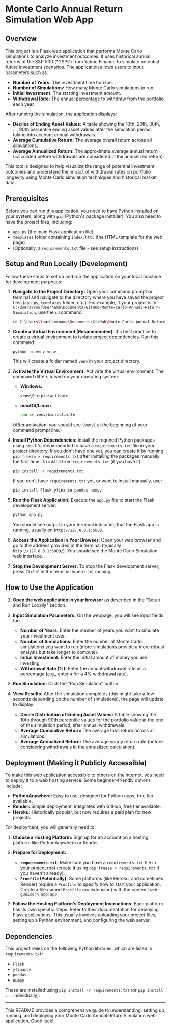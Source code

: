 # Monte Carlo Annual Return Simulation Web App

## Overview

This project is a Flask web application that performs Monte Carlo simulations to analyze investment outcomes. It uses historical annual returns of the S&P 500 (^GSPC) from Yahoo Finance to simulate potential future investment scenarios. The application allows users to input parameters such as:

*   **Number of Years:** The investment time horizon.
*   **Number of Simulations:** How many Monte Carlo simulations to run.
*   **Initial Investment:** The starting investment amount.
*   **Withdrawal Rate:** The annual percentage to withdraw from the portfolio each year.

After running the simulation, the application displays:

*   **Deciles of Ending Asset Values:** A table showing the 10th, 20th, 30th, ..., 90th percentile ending asset values after the simulation period, taking into account annual withdrawals.
*   **Average Cumulative Return:** The average overall return across all simulations.
*   **Average Annualized Return:** The approximate average annual return (calculated before withdrawals are considered in the annualized return).

This tool is designed to help visualize the range of potential investment outcomes and understand the impact of withdrawal rates on portfolio longevity using Monte Carlo simulation techniques and historical market data.

## Prerequisites

Before you can run this application, you need to have Python installed on your system, along with `pip` (Python's package installer). You also need to have the project files, including:

*   `app.py` (the main Flask application file)
*   `templates` folder containing `index.html` (the HTML template for the web page)
*   (Optionally, a `requirements.txt` file - see setup instructions)

## Setup and Run Locally (Development)

Follow these steps to set up and run the application on your local machine for development purposes:

1.  **Navigate to the Project Directory:**
    Open your command prompt or terminal and navigate to the directory where you have saved the project files (`app.py`, `templates` folder, etc.). For example, if your project is in `C:\Users\YourUsername\Documents\GitHub\Monte-Carlo-Annual-Return-Simulation`, use the `cd` command:

    ```bash
    cd C:\Users\YourUsername\Documents\GitHub\Monte-Carlo-Annual-Return-Simulation
    ```

2.  **Create a Virtual Environment (Recommended):**
    It's best practice to create a virtual environment to isolate project dependencies.  Run this command:

    ```bash
    python -m venv venv
    ```

    This will create a folder named `venv` in your project directory.

3.  **Activate the Virtual Environment:**
    Activate the virtual environment. The command differs based on your operating system:

    *   **Windows:**
        ```bash
        venv\Scripts\activate
        ```
    *   **macOS/Linux:**
        ```bash
        source venv/bin/activate
        ```

    (After activation, you should see `(venv)` at the beginning of your command prompt line.)

4.  **Install Python Dependencies:**
    Install the required Python packages using `pip`. It's recommended to have a `requirements.txt` file in your project directory. If you don't have one yet, you can create it by running `pip freeze > requirements.txt` after installing the packages manually the first time.  To install from `requirements.txt` (if you have it):

    ```bash
    pip install -r requirements.txt
    ```

    If you don't have `requirements.txt` yet, or want to install manually, use:

    ```bash
    pip install Flask yfinance pandas numpy
    ```

5.  **Run the Flask Application:**
    Execute the `app.py` file to start the Flask development server:

    ```bash
    python app.py
    ```

    You should see output in your terminal indicating that the Flask app is running, usually on `http://127.0.0.1:5000`.

6.  **Access the Application in Your Browser:**
    Open your web browser and go to the address provided in the terminal (typically `http://127.0.0.1:5000/`). You should see the Monte Carlo Simulation web interface.

7.  **Stop the Development Server:**
    To stop the Flask development server, press `Ctrl+C` in the terminal where it is running.

## How to Use the Application

1.  **Open the web application in your browser** as described in the "Setup and Run Locally" section.

2.  **Input Simulation Parameters:**
    On the webpage, you will see input fields for:
    *   **Number of Years:** Enter the number of years you want to simulate your investment over.
    *   **Number of Simulations:**  Enter the number of Monte Carlo simulations you want to run (more simulations provide a more robust analysis but take longer to compute).
    *   **Initial Investment:** Enter the initial amount of money you are investing.
    *   **Withdrawal Rate (%):** Enter the annual withdrawal rate as a percentage (e.g., enter `4` for a 4% withdrawal rate).

3.  **Run Simulation:**
    Click the "Run Simulation" button.

4.  **View Results:**
    After the simulation completes (this might take a few seconds depending on the number of simulations), the page will update to display:
    *   **Decile Distribution of Ending Asset Values:** A table showing the 10th through 90th percentile values for the portfolio value at the end of the simulation period, after annual withdrawals.
    *   **Average Cumulative Return:** The average total return across all simulations.
    *   **Average Annualized Return:**  The average yearly return rate (before considering withdrawals in the annualized calculation).

## Deployment (Making it Publicly Accessible)

To make this web application accessible to others on the internet, you need to deploy it to a web hosting service. Some beginner-friendly options include:

*   **PythonAnywhere:**  Easy to use, designed for Python apps, free tier available.
*   **Render:**  Simple deployment, integrates with GitHub, free tier available.
*   **Heroku:**  Historically popular, but now requires a paid plan for new projects.

For deployment, you will generally need to:

1.  **Choose a Hosting Platform:** Sign up for an account on a hosting platform like PythonAnywhere or Render.
2.  **Prepare for Deployment:**
    *   **`requirements.txt`:**  Make sure you have a `requirements.txt` file in your project root (create it using `pip freeze > requirements.txt` if you haven't already).
    *   **`Procfile` (Potentially):** Some platforms (like Heroku, and sometimes Render) require a `Procfile` to specify how to start your application. Create a file named `Procfile` (no extension) with the content: `web: gunicorn app:app`

3.  **Follow the Hosting Platform's Deployment Instructions:** Each platform has its own specific steps. Refer to their documentation for deploying Flask applications.  This usually involves uploading your project files, setting up a Python environment, and configuring the web server.

## Dependencies

This project relies on the following Python libraries, which are listed in `requirements.txt`:

*   `Flask`
*   `yfinance`
*   `pandas`
*   `numpy`

These are installed using `pip install -r requirements.txt` (or `pip install ...` individually).

---

This README provides a comprehensive guide to understanding, setting up, running, and deploying your Monte Carlo Annual Return Simulation web application. Good luck!
